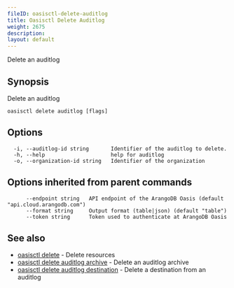 ```yaml
---
fileID: oasisctl-delete-auditlog
title: Oasisctl Delete Auditlog
weight: 2675
description: 
layout: default
---
```

Delete an auditlog

## Synopsis

Delete an auditlog

```
oasisctl delete auditlog [flags]
```

## Options

```
  -i, --auditlog-id string       Identifier of the auditlog to delete.
  -h, --help                     help for auditlog
  -o, --organization-id string   Identifier of the organization
```

## Options inherited from parent commands

```
      --endpoint string   API endpoint of the ArangoDB Oasis (default "api.cloud.arangodb.com")
      --format string     Output format (table|json) (default "table")
      --token string      Token used to authenticate at ArangoDB Oasis
```

## See also

* [oasisctl delete]()	 - Delete resources
* [oasisctl delete auditlog archive](oasisctl-delete-auditlog-archive)	 - Delete an auditlog archive
* [oasisctl delete auditlog destination](oasisctl-delete-auditlog-destination)	 - Delete a destination from an auditlog

